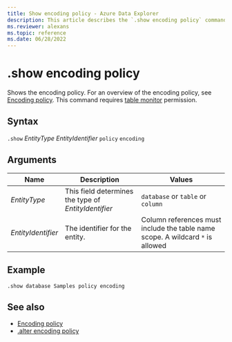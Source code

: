 ```yaml
---
title: Show encoding policy - Azure Data Explorer
description: This article describes the `.show encoding policy` command in Azure Data Explorer.
ms.reviewer: alexans
ms.topic: reference
ms.date: 06/28/2022
---
```

# .show encoding policy

Shows the encoding policy. For an overview of the encoding policy, see [Encoding policy](encoding-policy.md).
This command requires [table monitor](access-control/role-based-authorization.md) permission.

## Syntax

`.show` *EntityType* *EntityIdentifier* `policy` `encoding`

## Arguments

Name | Description | Values
---|---|---
| *EntityType*| This field determines the type of *EntityIdentifier* |`database` or `table` or `column`
|*EntityIdentifier* | The identifier for the entity. | Column references must include the table name scope. A wildcard `*` is allowed |

## Example

```kusto
.show database Samples policy encoding
```

## See also

* [Encoding policy](encoding-policy.md)
* [.alter encoding policy](alter-encoding-policy.md)
